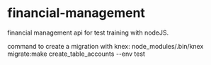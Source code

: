 # financial-management

financial management api for test training with nodeJS.

command to create a migration with knex:
node_modules/.bin/knex migrate:make create_table_accounts --env test
